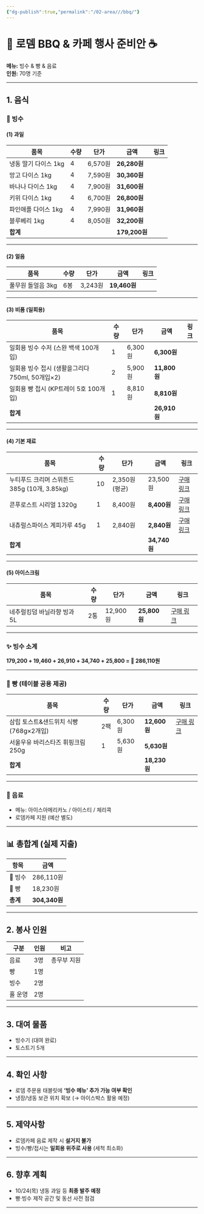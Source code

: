 ```yaml
---
{"dg-publish":true,"permalink":"/02-area///bbq/"}
---
```


# 🍖 로뎀 BBQ & 카페 행사 준비안 ☕️  
**메뉴:** 빙수 & 빵 & 음료  
**인원:** 70명 기준  

---

## 1. 음식  

### 🍧 빙수  

#### (1) 과일  
| 품목 | 수량 | 단가 | 금액 | 링크 |
|------|------|------|------|------|
| 냉동 딸기 다이스 1kg | 4 | 6,570원 | **26,280원** |  |
| 망고 다이스 1kg | 4 | 7,590원 | **30,360원** |  |
| 바나나 다이스 1kg | 4 | 7,900원 | **31,600원** |  |
| 키위 다이스 1kg | 4 | 6,700원 | **26,800원** |  |
| 파인애플 다이스 1kg | 4 | 7,990원 | **31,960원** |  |
| 블루베리 1kg | 4 | 8,050원 | **32,200원** |  |
| **합계** |  |  | **179,200원** |  |

---

#### (2) 얼음  
| 품목 | 수량 | 단가 | 금액 | 링크 |
|------|------|------|------|------|
| 풀무원 돌얼음 3kg | 6봉 | 3,243원 | **19,460원** |  |

---

#### (3) 비품 (일회용)  
| 품목 | 수량 | 단가 | 금액 | 링크 |
|------|------|------|------|------|
| 일회용 빙수 수저 (스완 백색 100개입) | 1 | 6,300원 | **6,300원** |  |
| 일회용 빙수 접시 (생활을그리다 750ml, 50개입×2) | 2 | 5,900원 | **11,800원** |  |
| 일회용 빵 접시 (KP트레이 5호 100개입) | 1 | 8,810원 | **8,810원** |  |
| **합계** |  |  | **26,910원** |  |

---

#### (4) 기본 재료  
| 품목                               | 수량  | 단가         | 금액          | 링크                                                      |
| -------------------------------- | --- | ---------- | ----------- | ------------------------------------------------------- |
| 누티푸드 크리머 스위튼드 385g (10개, 3.85kg) | 10  | 2,350원(평균) | 23,500원 | [구매 링크](https://link.coupang.com/a/cXxJkf)              |
| 콘푸로스트 시리얼 1320g                  | 1   | 8,400원     | **8,400원**  | [구매 링크](https://www.coupang.com/vp/products/6590520242) |
| 내츄럴스파이스 계피가루 45g                 | 1   | 2,840원     | **2,840원**  | [구매 링크](https://www.coupang.com/vp/products/8167968874) |
| **합계**                           |     |            | **34,740원** |                                                         |

---

#### (5) 아이스크림  
| 품목 | 수량 | 단가 | 금액 | 링크 |
|------|------|------|------|------|
| 네추럴킹덤 바닐라향 빙과 5L | 2통 | 12,900원 | **25,800원** | [구매 링크](https://www.coupang.com/vp/products/7787527837) |

---

### ✨ 빙수 소계  
**179,200 + 19,460 + 26,910 + 34,740 + 25,800 = 🧾 286,110원**

---

### 🥖 빵 (테이블 공용 제공)
| 품목 | 수량 | 단가 | 금액 | 링크 |
|------|------|------|------|------|
| 삼립 토스트&샌드위치 식빵 (768g×2개입) | 2팩 | 6,300원 | **12,600원** | [구매 링크](https://www.coupang.com/vp/products/8653047613) |
| 서울우유 바리스타즈 휘핑크림 250g | 1 | 5,630원 | **5,630원** |  |
| **합계** |  |  | **18,230원** |  |

---

### 🥤 음료
- 메뉴: 아이스아메리카노 / 아이스티 / 체리콕  
- 로뎀카페 지원 (예산 별도)  

---

## 📊 총합계 (실제 지출)
| 항목 | 금액 |
|------|------|
| 🍧 빙수 | 286,110원 |
| 🥖 빵 | 18,230원 |
| **총계** | **304,340원** |

---

## 2. 봉사 인원  
| 구분 | 인원 | 비고 |
|------|------|------|
| 음료 | 3명 | 총무부 지원 |
| 빵 | 1명 |  |
| 빙수 | 2명 |  |
| 홀 운영 | 2명 |  |

---

## 3. 대여 물품
- 빙수기 (대여 완료)  
- 토스트기 5개  

---

## 4. 확인 사항
- 로뎀 주문용 태블릿에 **‘빙수 메뉴’ 추가 가능 여부 확인**  
- 냉장/냉동 보관 위치 확보 (→ 아이스박스 활용 예정)

---

## 5. 제약사항
- 로뎀카페 음료 제작 시 **설거지 불가**  
- 빙수/빵/접시는 **일회용 위주로 사용** (세척 최소화)

---

## 6. 향후 계획
- 10/24(목) 냉동 과일 등 **최종 발주 예정**  
- 빵·빙수 제작 공간 및 동선 사전 점검  

---

